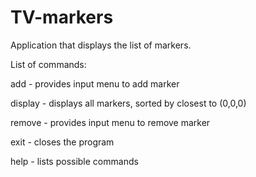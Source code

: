# TV-markers

Application that displays the list of markers.

List of commands:

add - provides input menu to add marker

display - displays all markers, sorted by closest to (0,0,0)

remove - provides input menu to remove marker

exit - closes the program

help - lists possible commands
